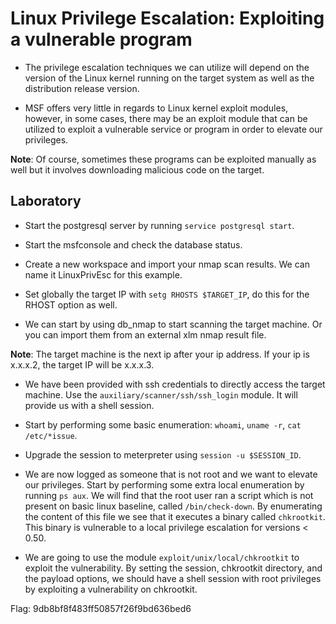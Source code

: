# Linux Privilege Escalation: Exploiting a vulnerable program

+ The privilege escalation techniques we can utilize will depend on the version of the Linux kernel running on the target system as well as the distribution release version.

+ MSF offers very little in regards to Linux kernel exploit modules, however, in some cases, there may be an exploit module that can be utilized to exploit a vulnerable service or program in order to elevate our privileges.

**Note**: Of course, sometimes these programs can be exploited manually as well but it involves downloading malicious code on the target.

## Laboratory

- Start the postgresql server by running `service postgresql start`.

- Start the msfconsole and check the database status.

- Create a new workspace and import your nmap scan results. We can name it LinuxPrivEsc for this example.

- Set globally the target IP with `setg RHOSTS $TARGET_IP`, do this for the RHOST option as well.

- We can start by using db_nmap to start scanning the target machine. Or you can import them from an external xlm nmap result file.

**Note**: The target machine is the next ip after your ip address. If your ip is x.x.x.2, the target IP will be x.x.x.3.

- We have been provided with ssh credentials to directly access the target machine. Use the `auxiliary/scanner/ssh/ssh_login` module. It will provide us with a shell session.

- Start by performing some basic enumeration: `whoami`, `uname -r`, `cat /etc/*issue`.

- Upgrade the session to meterpreter using `session -u $SESSION_ID`.

- We are now logged as someone that is not root and we want to elevate our privileges. Start by performing some extra local enumeration by running `ps aux`. We will find that the root user ran a script which is not present on basic linux baseline, called `/bin/check-down`. By enumerating the content of this file we see that it executes a binary called `chkrootkit`. This binary is vulnerable to a local privilege escalation for versions < 0.50.

- We are going to use the module `exploit/unix/local/chkrootkit` to exploit the vulnerability. By setting the session, chkrootkit directory, and the payload options, we should have a shell session with root privileges by exploiting a vulnerability on chkrootkit.

Flag: 9db8bf8f483ff50857f26f9bd636bed6
